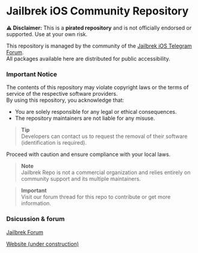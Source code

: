 # Jailbrek iOS Community Repository

**⚠️ Disclaimer:** This is a **pirated repository** and is not officially endorsed or supported. Use at your own risk.

This repository is managed by the community of the [Jailbrek iOS Telegram Forum](https://t.me/Jailbrek_ios).  
All packages available here are distributed for public accessibility.

### Important Notice

The contents of this repository may violate copyright laws or the terms of service of the respective software providers.  
By using this repository, you acknowledge that:

- You are solely responsible for any legal or ethical consequences.
- The repository maintainers are not liable for any misuse.

> **Tip**  
> Developers can contact us to request the removal of their software (identification is required).

Proceed with caution and ensure compliance with your local laws.

> **Note**  
> Jailbrek Repo is not a commercial organization and relies entirely on community support and its multiple maintainers.

> **Important**  
> Visit our forum thread for this repo to contribute or get more information.


### Dsicussion & forum

[Jailbrek Forum](https://t.me/Jailbrek_ios)

[Website (under construction)](https://example.com)
<!--

**Here are some ideas to get you started:**

🙋‍♀️ A short introduction - what is your organization all about?
🌈 Contribution guidelines - how can the community get involved?
👩‍💻 Useful resources - where can the community find your docs? Is there anything else the community should know?
🍿 Fun facts - what does your team eat for breakfast?
🧙 Remember, you can do mighty things with the power of [Markdown](https://docs.github.com/github/writing-on-github/getting-started-with-writing-and-formatting-on-github/basic-writing-and-formatting-syntax)
-->

